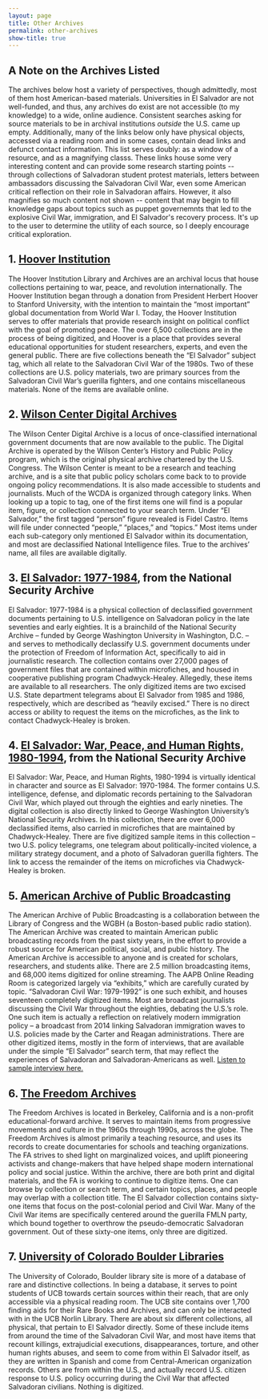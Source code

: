 ```yaml
---
layout: page
title: Other Archives
permalink: other-archives
show-title: true
---
```

## A Note on the Archives Listed
The archives below host a variety of perspectives, though admittedly, most of them host American-based materials. Universities in El Salvador are not well-funded, and thus, any archives do exist  are not accessible (to my knowledge) to a wide, online audience. Consistent searches asking for source materials to be in archival institutions <i>outside</i> the U.S. came up empty. Additionally, many of the links below only have physical objects, accessed via a reading room and in some cases, contain dead links and defunct contact information. This list serves doubly: as a window of a resource, and as a magnifying classs. These links house some very interesting content and can provide some research starting points -- through collections of Salvadoran student protest materials, letters between ambassadors discussing the Salvadoran Civil War, even some American critical reflection on their role in Salvadoran affairs. However, it also magnifies so much content not shown -- content that may begin to fill knowledge gaps about topics such as puppet governemnts that led to the explosive Civil War, immigration, and El Salvador's recovery process. It's up to the user to determine the utility of each source, so I deeply encourage critical exploration.

## 1. [Hoover Institution](https://www.hoover.org/library-archives/collections/el-salvador)

The Hoover Institution Library and Archives are an archival locus that house collections pertaining to war, peace, and revolution internationally. The Hoover Institution began through a donation from President Herbert Hoover to Stanford University, with the intention to maintain the “most important” global documentation from World War I. Today, the Hoover Institution serves to offer materials that provide research insight on political conflict with the goal of promoting peace. The over 6,500 collections are in the process of being digitized, and Hoover is a place that provides several educational opportunities for student researchers, experts, and even the general public. There are five collections beneath the “El Salvador” subject tag, which all relate to the Salvadoran Civil War of the 1980s. Two of these collections are U.S. policy materials, two are primary sources from the Salvadoran Civil War’s guerilla fighters, and one contains miscellaneous materials. None of the items are available online.

## 2. [Wilson Center Digital Archives](https://digitalarchive.wilsoncenter.org/places/el-salvador)

The Wilson Center Digital Archive is a locus of once-classified international government documents that are now available to the public. The Digital Archive is operated by the Wilson Center’s History and Public Policy program, which is the original physical archive chartered by the U.S. Congress. The Wilson Center is meant to be a research and teaching archive, and is a site that public policy scholars come back to to provide ongoing policy recommendations. It is also made accessible to students and journalists. Much of the WCDA is organized through category links. When looking up a topic to tag, one of the first items one will find is a popular item, figure, or collection connected to your search term. Under “El Salvador,” the first tagged “person” figure revealed is Fidel Castro. Items will file under connected “people,” “places,” and “topics.” Most items under each sub-category only mentioned El Salvador within its documentation, and most are declassified National Intelligence files. True to the archives’ name, all files are available digitally.

## 3. [El Salvador: 1977-1984](https://nsarchive2.gwu.edu/nsa/publications/elsalvador/elsalvador.html), from the National Security Archive

El Salvador: 1977-1984 is a physical collection of declassified government documents pertaining to U.S. intelligence on Salvadoran policy in the late seventies and early eighties. It is a brainchild of the National Security Archive – funded by George Washington University in Washington, D.C. – and serves to methodically declassify U.S. government documents under the protection of Freedom of Information Act, specifically to aid in journalistic research. The collection contains over 27,000 pages of government files that are contained within microfiches, and housed in cooperative publishing program Chadwyck-Healey. Allegedly, these items are available to all researchers. The only digitized items are two excised U.S. State department telegrams about El Salvador from 1985 and 1986, respectively, which are described as “heavily excised.” There is no direct access or ability to request the items on the microfiches, as the link to contact Chadwyck-Healey is broken.

## 4. [El Salvador: War, Peace, and Human Rights, 1980-1994](https://nsarchive2.gwu.edu/nsa/publications/elsalvador2/), from the National Security Archive

El Salvador: War, Peace, and Human Rights, 1980-1994 is virtually identical in character and source as El Salvador: 1970-1984. The former contains U.S. intelligence, defense, and diplomatic records pertaining to the Salvadoran Civil War, which played out through the eighties and early nineties. The digital collection is also directly linked to George Washington University’s National Security Archives. In this collection, there are over 6,000 declassified items, also carried in microfiches that are maintained by Chadwyck-Healey. There are five digitized sample items in this collection – two U.S. policy telegrams, one telegram about politically-incited violence, a military strategy document, and a photo of Salvadoran guerilla fighters. The link to access the remainder of the items on microfiches via Chadwyck-Healey is broken.

## 5. [American Archive of Public Broadcasting](https://americanarchive.org/catalog?f%5Bexhibits%5D%5B%5D=newshour-cold-war%2Fel-salvador&sort=asset_date+asc&f[access_types][]=online)

The American Archive of Public Broadcasting is a collaboration between the Library of Congress and the WGBH (a Boston-based public radio station). The American Archive was created to maintain American public broadcasting records from the past sixty years, in the effort to provide a robust source for American political, social, and public history. The American Archive is accessible to anyone and is created for scholars, researchers, and students alike. There are 2.5 million broadcasting items, and 68,000 items digitized for online streaming. The AAPB Online Reading Room is categorized largely via “exhibits,” which are carefully curated by topic. “Salvadoran Civil War: 1979-1992” is one such exhibit, and houses seventeen completely digitized items. Most are broadcast journalists discussing the Civil War throughout the eighties, debating the U.S.’s role. One such item is actually a reflection on relatively modern immigration policy – a broadcast from 2014 linking Salvadoran immigration waves to U.S. policies made by the Carter and Reagan administrations. There are other digitized items, mostly in the form of interviews, that are available under the simple “El Salvador” search term, that may reflect the experiences of Salvadoran and Salvadoran-Americans as well. [Listen to sample interview here.](https://americanarchive.org/catalog/cpb-aacip_500-2r3nv9b462)

## 6. [The Freedom Archives](https://search.freedomarchives.org/search.php?view_collection=320)

The Freedom Archives is located in Berkeley, California and is a non-profit educational-forward archive. It serves to maintain items from progressive movements and culture in the 1960s through 1990s, across the globe. The Freedom Archives is almost primarily a teaching resource, and uses its records to create documentaries for schools and teaching organizations. The FA strives to shed light on marginalized voices, and uplift pioneering activists and change-makers that have helped shape modern international policy and social justice. Within the archive, there are both print and digital materials, and the FA is working to continue to digitize items. One can browse by collection or search term, and certain topics, places, and people may overlap with a collection title. The El Salvador collection contains sixty-one items that focus on the post-colonial period and Civil War. Many of the Civil War items are specifically centered around the guerilla FMLN party, which bound together to overthrow the pseudo-democratic Salvadoran government. Out of these sixty-one items, only three are digitized.

## 7. [University of Colorado Boulder Libraries](https://archives.colorado.edu/repositories/2/resources/521)

The University of Colorado, Boulder library site is more of a database of rare and distinctive collections. In being a database, it serves to point students of UCB towards certain sources within their reach, that are only accessible via a physical reading room. The UCB site contains over 1,700 finding aids for their Rare Books and Archives, and can only be interacted with in the UCB Norlin Library. There are about six different collections, all physical, that pertain to El Salvador directly. Some of these include items from around the time of the Salvadoran Civil War, and most have items that recount killings, extrajudicial executions, disappearances, torture, and other human rights abuses, and seem to come from within El Salvador itself, as they are written in Spanish and come from Central-American organization records. Others are from within the U.S., and actually record U.S. citizen response to U.S. policy occurring during the Civil War that affected Salvadoran civilians. Nothing is digitized.

